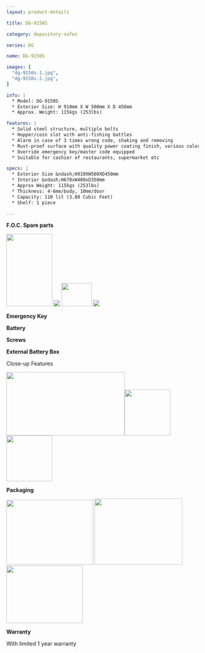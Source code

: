 ```yaml
---
layout: product-details

title: DG-9150S

category: depository-safes

series: DG

name: DG-9150S

images: [
  "dg-9150s-1.jpg",
  "dg-9150s-2.jpg",
]

info: |
  * Model: DG-9150S
  * Exterior Size: H 910mm X W 500mm X D 450mm
  * Approx. Weight: 115kgs (253lbs)

features: |
  * Solid steel structure, multiple bolts
  * Hopper/coin slot with anti-fishing battles
  * Alarm in case of 3 times wrong code, shaking and removing
  * Rust-proof surface with quality power coating finish, various colors available
  * Override emergency key/master code equipped
  * Suitable for cashier of restaurants, supermarket etc

specs: |
  * Exterior Size &ndash;H910XW500XD450mm
  * Interior &ndash;H670xW480xD350mm
  * Approx Weight: 115kgs (253lbs) 
  * Thickness: 4-6mm/body, 10mm/door
  * Capacity: 110 lit (3.88 Cubic Feet)
  * Shelf: 1 piece

---
```


**F.O.C. Spare parts**

<img src="{IMAGE_CDN}/dg-9150s-3.jpg" style="width: 120px; height: 190px;" />

<img src="{IMAGE_CDN}/dg-9150s-4.jpg" />

<img src="{IMAGE_CDN}/dg-9150s-5.jpg" style="width: 80px; height: 61px;" />

<img src="{IMAGE_CDN}/dg-9150s-6.jpg" />

**Emergency Key**

**Battery**

**Screws**

**External Battery Box**

Close-up Features

<img alt="" src="{IMAGE_CDN}/dg-9150s-7.jpg" style="width: 310px; height: 166px;" /><img alt="" src="{IMAGE_CDN}/dg-9150s-8.jpg" style="width: 120px; height: 120px;" /><img alt="" src="{IMAGE_CDN}/dg-9150s-9.jpg" style="width: 120px; height: 120px;" />

**Packaging**

<img alt="" src="{IMAGE_CDN}/dg-9150s-10.jpg" style="width: 227px; height: 170px;" />

<img alt="" src="{IMAGE_CDN}/dg-9150s-11.jpg" style="width: 230px; height: 173px;" />

<img alt="" src="{IMAGE_CDN}/dg-9150s-12.jpg" style="width: 200px; height: 150px;" />

**Warranty**

With limited 1 year warranty
